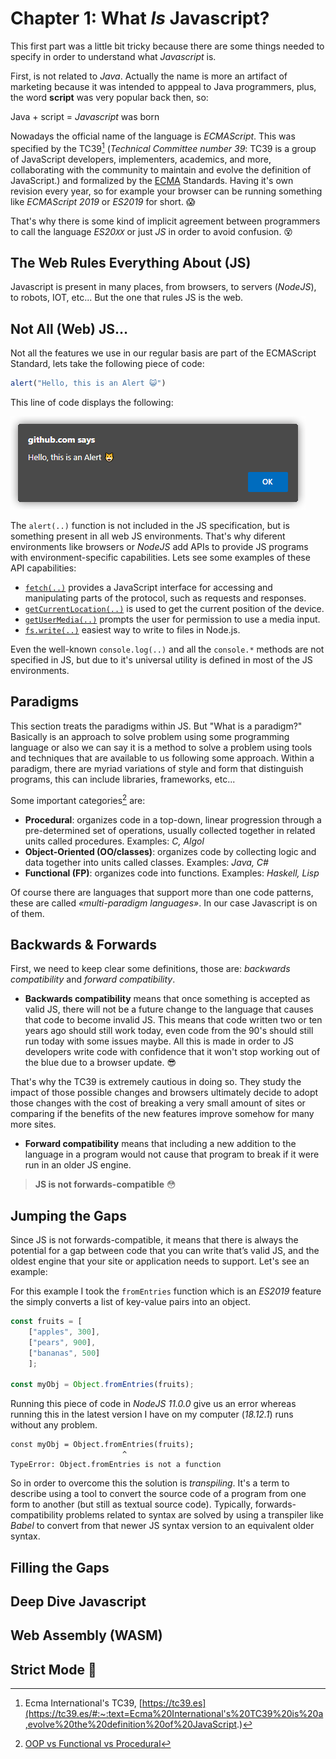 # Chapter 1: What _Is_ Javascript?

This first part was a little bit tricky because there are some things needed to specify in order to understand what _Javascript_ is.

First, is not related to _Java_. Actually the name is more an artifact of marketing because it was intended to apppeal to Java programmers, plus, the word **script** was very popular back then, so:  

Java + script = _Javascript_ was born

Nowadays the official name of the language is _ECMAScript_. This was specified by the TC39[^1] (_Technical Committee number 39_: TC39 is a group of JavaScript developers, implementers, academics, and more, collaborating with the community to maintain and evolve the definition of JavaScript.) and formalized by the [ECMA](https://www.ecma-international.org/) Standards. Having it's own revision every year, so for example  your browser can be running something like _ECMAScript 2019_ or _ES2019_ for short. 😱

That's why there is some kind of implicit agreement between programmers to call the language _ES20`XX`_ or just _JS_ in order to avoid confusion. 😵

## The Web Rules Everything About (JS)

Javascript is present in many places, from browsers, to servers (_NodeJS_), to robots, IOT, etc... But the one that rules JS is the web.


## Not All (Web) JS…

Not all the features we use in our regular basis are part of the ECMAScript Standard, lets take the following piece of code:

```javascript
alert("Hello, this is an Alert 😺")
```
This line of code displays the following:

![](../assets/images/alert.png)

The `alert(..)` function is not included in the JS specification, but is something present in all web JS environments. That's why diferent environments like browsers or _NodeJS_ add APIs to provide JS programs with environment-specific capabilities. Lets see some examples of these API capabilities:

* [`fetch(..)`](https://developer.mozilla.org/en-US/docs/Web/API/Fetch_API/Using_Fetch) provides a JavaScript interface for accessing and manipulating parts of the protocol, such as requests and responses.
* [`getCurrentLocation(..)`](https://developer.mozilla.org/en-US/docs/Web/API/Geolocation/getCurrentPosition) is used to get the current position of the device.
* [`getUserMedia(..)`](https://developer.mozilla.org/en-US/docs/Web/API/MediaDevices/getUserMedia) prompts the user for permission to use a media input.
* [`fs.write(..)`](https://nodejs.dev/en/learn/writing-files-with-nodejs/) easiest way to write to files in Node.js.

Even the well-known `console.log(..)` and all the `console.*` methods are not specified in JS, but due to it's universal utility is defined in most of the JS environments.

## Paradigms 

This section treats the paradigms within JS. But "What is a paradigm?" Basically is an approach to solve problem using some programming language or also we can say it is a method to solve a problem using tools and techniques that are available to us following some approach. Within a paradigm, there are myriad variations of style and form that distinguish programs, this can include libraries, frameworks, etc... 

Some important categories[^2] are:

* **Procedural**: organizes code in a top-down, linear progression through a pre-determined set of operations, usually collected together in related units called procedures. Examples: _C, Algol_
* **Object-Oriented (OO/classes)**: organizes code by collecting logic and data together into units called classes.  Examples: _Java, C#_
* **Functional (FP)**: organizes code into functions. Examples: _Haskell, Lisp_

Of course there are languages that support more than one code patterns, these are called _«multi-paradigm languages»_. In our case Javascript is on of them.

## Backwards & Forwards

First, we need to keep clear some definitions, those are: _backwards compatibility_ and _forward compatibility_.

* **Backwards compatibility** means that once something is accepted as valid JS, there will not be a future change to the language that causes that code to become invalid JS. This means that code written two or ten years ago should still work today, even code from the 90's should still run today with some issues maybe. All this is made in order to JS developers write code with confidence that it won't stop working out of the blue due to a browser update. 😎

That's why the TC39 is extremely cautious in doing so. They study the impact of those possible changes and browsers ultimately decide to adopt those changes with the cost of breaking a very small amount of sites or comparing if the benefits of the new features improve somehow for many more sites.

* **Forward compatibility** means that including a new addition to the language in a program would not cause that program to break if it were run in an older JS engine.

> **JS is not forwards-compatible** 😳

## Jumping the Gaps

Since JS is not forwards-compatible, it means that there is always the potential for a gap between code that you can write that’s valid JS, and the oldest engine that your site or application needs to support. Let's see an example:

For this example I took the `fromEntries` function which is an _ES2019_ feature the simply converts a list of key-value pairs into an object.​                

```javascript
const fruits = [
    ["apples", 300],
    ["pears", 900],
    ["bananas", 500]
    ];
    
const myObj = Object.fromEntries(fruits);
```
Running this piece of code in _NodeJS 11.0.0_ give us an error whereas running this in the latest version I have on my computer (_18.12.1_) runs without any problem.

```
const myObj = Object.fromEntries(fruits);
                         ^
TypeError: Object.fromEntries is not a function
```

So in order to overcome this the solution is *transpiling*. It's a term to describe using a tool to convert the source code of a program from one form to another (but still as textual source code). Typically, forwards-compatibility problems related to syntax are solved by using a transpiler like _Babel_ to convert from that newer JS syntax version to an equivalent older syntax.

## Filling the Gaps

## Deep Dive Javascript

## Web Assembly (WASM)

## Strict Mode 🤨


[^1]: Ecma International's TC39, [https://tc39.es](https://tc39.es/#:~:text=Ecma%20International's%20TC39%20is%20a,evolve%20the%20definition%20of%20JavaScript.)

[^2]: [OOP vs Functional vs Procedural](https://www.scaler.com/topics/java/oop-vs-functional-vs-procedural/)